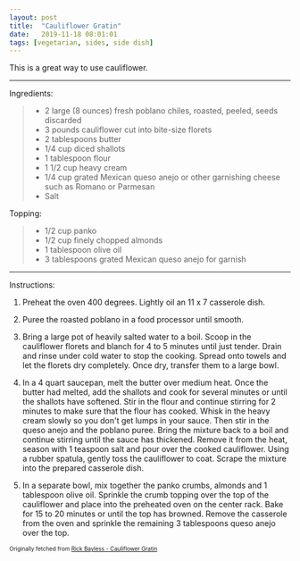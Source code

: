 ```yaml
---
layout: post
title:  "Cauliflower Gratin"
date:   2019-11-18 08:01:01
tags: [vegetarian, sides, side dish]
---
```


This is a great way to use cauliflower.

---

Ingredients:

> * 2 large (8 ounces) fresh poblano chiles, roasted, peeled, seeds discarded
> * 3 pounds cauliflower cut into bite-size florets
> * 2 tablespoons butter
> * 1/4 cup diced shallots
> * 1 tablespoon flour
> * 1 1/2 cup heavy cream
> * 1/4 cup grated Mexican queso anejo or other garnishing cheese such as Romano or Parmesan
> * Salt

Topping:

> * 1/2 cup panko
> * 1/2 cup finely chopped almonds
> * 1 tablespoon olive oil
> * 3 tablespoons grated Mexican queso anejo for garnish

---

Instructions:

1. Preheat the oven 400 degrees. Lightly oil an 11 x 7 casserole dish.

1. Puree the roasted poblano in a food processor until smooth.

1. Bring a large pot of heavily salted water to a boil. Scoop in the cauliflower florets and blanch for 4 to 5 minutes until just tender. Drain and rinse under cold water to stop the cooking. Spread onto towels and let the florets dry completely. Once dry, transfer them to a large bowl.

1. In a 4 quart saucepan, melt the butter over medium heat. Once the butter had melted, add the shallots and cook for several minutes or until the shallots have softened. Stir in the flour and continue stirring for 2 minutes to make sure that the flour has cooked. Whisk in the heavy cream slowly so you don't get lumps in your sauce. Then stir in the queso anejo and the poblano puree. Bring the mixture back to a boil and continue stirring until the sauce has thickened. Remove it from the heat, season with 1 teaspoon salt and pour over the cooked cauliflower. Using a rubber spatula, gently toss the cauliflower to coat. Scrape the mixture into the prepared casserole dish.

1. In a separate bowl, mix together the panko crumbs, almonds and 1 tablespoon olive oil. Sprinkle the crumb topping over the top of the cauliflower and place into the preheated oven on the center rack. Bake for 15 to 20 minutes or until the top has browned. Remove the casserole from the oven and sprinkle the remaining 3 tablespoons queso anejo over the top.

<font size=1>Originally fetched from <a href="https://www.rickbayless.com/recipe/cauliflower-gratin/">Rick Bayless - Cauliflower Gratin</a>
